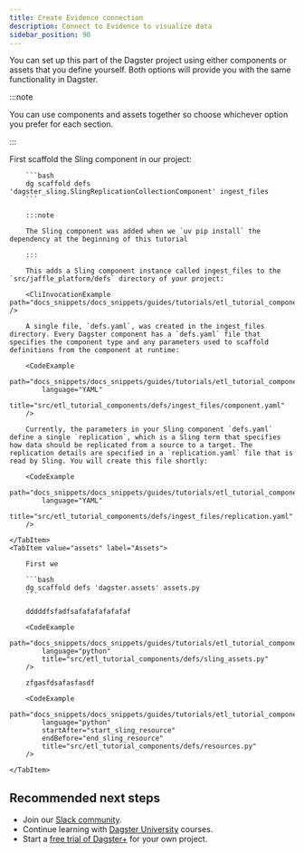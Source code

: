 ```yaml
---
title: Create Evidence connection
description: Connect to Evidence to visualize data
sidebar_position: 90
---
```


You can set up this part of the Dagster project using either components or assets that you define yourself. Both options will provide you with the same functionality in Dagster.

:::note

You can use components and assets together so choose whichever option you prefer for each section.

:::

<Tabs>
    <TabItem value="components" label="Components">
        First scaffold the Sling component in our project:

        ```bash
        dg scaffold defs 'dagster_sling.SlingReplicationCollectionComponent' ingest_files
        ```

        :::note

        The Sling component was added when we `uv pip install` the dependency at the beginning of this tutorial

        :::

        This adds a Sling component instance called ingest_files to the `src/jaffle_platform/defs` directory of your project:

        <CliInvocationExample path="docs_snippets/docs_snippets/guides/tutorials/etl_tutorial_components/src/etl_tutorial_components/defs/ingest_files/tree.txt" />

        A single file, `defs.yaml`, was created in the ingest_files directory. Every Dagster component has a `defs.yaml` file that specifies the component type and any parameters used to scaffold definitions from the component at runtime:

        <CodeExample
            path="docs_snippets/docs_snippets/guides/tutorials/etl_tutorial_components/src/etl_tutorial_components/defs/ingest_files/component.yaml"
            language="YAML"
            title="src/etl_tutorial_components/defs/ingest_files/component.yaml"
        />

        Currently, the parameters in your Sling component `defs.yaml` define a single `replication`, which is a Sling term that specifies how data should be replicated from a source to a target. The replication details are specified in a `replication.yaml` file that is read by Sling. You will create this file shortly:

        <CodeExample
            path="docs_snippets/docs_snippets/guides/tutorials/etl_tutorial_components/src/etl_tutorial_components/defs/ingest_files/replication.yaml"
            language="YAML"
            title="src/etl_tutorial_components/defs/ingest_files/replication.yaml"
        />

    </TabItem>
    <TabItem value="assets" label="Assets">

        First we 

        ```bash
        dg scaffold defs 'dagster.assets' assets.py
        ```

        dddddfsfadfsafafafafafafaf

        <CodeExample
            path="docs_snippets/docs_snippets/guides/tutorials/etl_tutorial_components/src/etl_tutorial_components/defs/sling_assets.py"
            language="python"
            title="src/etl_tutorial_components/defs/sling_assets.py"
        />

        zfgasfdsafasfasdf

        <CodeExample
            path="docs_snippets/docs_snippets/guides/tutorials/etl_tutorial_components/_int/resources.py"
            language="python"
            startAfter="start_sling_resource"
            endBefore="end_sling_resource"
            title="src/etl_tutorial_components/defs/resources.py"
        />

    </TabItem>
</Tabs>

## Recommended next steps

- Join our [Slack community](https://dagster.io/slack).
- Continue learning with [Dagster University](https://courses.dagster.io/) courses.
- Start a [free trial of Dagster+](https://dagster.cloud/signup) for your own project.